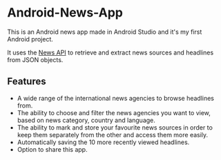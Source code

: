 # Android-News-App
This is an Android news app made in Android Studio and it's my first Android project.

It uses the [News API](https://newsapi.org/) to retrieve and extract news sources and headlines from JSON objects.

## Features

- A wide range of the international news agencies to browse headlines from.
- The ability to choose and filter the news agencies you want to view, based on news category, country and language.
- The ability to mark and store your favourite news sources in order to keep them separately from the other and access them more easily.
- Automatically saving the 10 more recently viewed headlines.
- Option to share this app.
